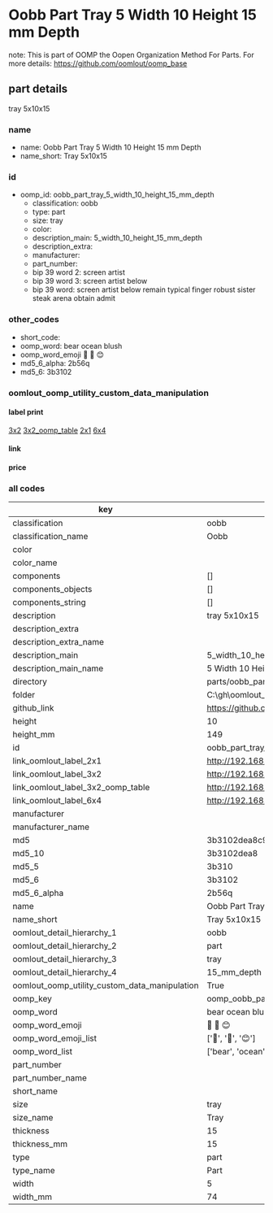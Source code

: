 # Oobb Part Tray 5 Width 10 Height 15 mm Depth  

note: This is part of OOMP the Oopen Organization Method For Parts. For more details: https://github.com/oomlout/oomp_base

##  part details
  



tray 5x10x15



### name
* name: Oobb Part Tray 5 Width 10 Height 15 mm Depth
* name_short: Tray 5x10x15 
### id
* oomp_id: oobb_part_tray_5_width_10_height_15_mm_depth
  * classification: oobb
  * type: part
  * size: tray
  * color: 
  * description_main: 5_width_10_height_15_mm_depth
  * description_extra: 
  * manufacturer: 
  * part_number: 
  * bip 39 word 2: screen artist
  * bip 39 word 3: screen artist below
  * bip 39 word: screen artist below remain typical finger robust sister steak arena obtain admit

### other_codes
* short_code: 
* oomp_word: bear ocean blush
* oomp_word_emoji :bear: :ocean: :blush:
* md5_6_alpha: 2b56q
* md5_6: 3b3102






### oomlout_oomp_utility_custom_data_manipulation
#### label print
[3x2](http://192.168.1.245:1112/?label=oomp%202b56q)
[3x2_oomp_table](http://192.168.1.108:1112/?label=oomp%202b56q)
[2x1](http://192.168.1.242:1112/?label=oomp%202b56q)
[6x4](http://192.168.1.55:1112/?label=oomp%202b56q)    

#### link

                              

#### price







### all codes 
| key | value |  
| --- | --- |  
| classification | oobb |  
| classification_name | Oobb |  
| color |  |  
| color_name |  |  
| components | [] |  
| components_objects | [] |  
| components_string | [] |  
| description | tray 5x10x15 |  
| description_extra |  |  
| description_extra_name |  |  
| description_main | 5_width_10_height_15_mm_depth |  
| description_main_name | 5 Width 10 Height 15 mm Depth |  
| directory | parts/oobb_part_tray_5_width_10_height_15_mm_depth |  
| folder | C:\gh\oomlout_oobb_version_4_generated_parts\parts\oobb_part_tray_5_width_10_height_15_mm_depth |  
| github_link | https://github.com/oomlout/oomlout_oomp_part_src/tree/main/parts/oobb_part_tray_5_width_10_height_15_mm_depth |  
| height | 10 |  
| height_mm | 149 |  
| id | oobb_part_tray_5_width_10_height_15_mm_depth |  
| link_oomlout_label_2x1 | http://192.168.1.242:1112/?label=oomp%202b56q |  
| link_oomlout_label_3x2 | http://192.168.1.245:1112/?label=oomp%202b56q |  
| link_oomlout_label_3x2_oomp_table | http://192.168.1.108:1112/?label=oomp%202b56q |  
| link_oomlout_label_6x4 | http://192.168.1.55:1112/?label=oomp%202b56q |  
| manufacturer |  |  
| manufacturer_name |  |  
| md5 | 3b3102dea8c997695bf5fb582983460c |  
| md5_10 | 3b3102dea8 |  
| md5_5 | 3b310 |  
| md5_6 | 3b3102 |  
| md5_6_alpha | 2b56q |  
| name | Oobb Part Tray 5 Width 10 Height 15 mm Depth |  
| name_short | Tray 5x10x15  |  
| oomlout_detail_hierarchy_1 | oobb |  
| oomlout_detail_hierarchy_2 | part |  
| oomlout_detail_hierarchy_3 | tray |  
| oomlout_detail_hierarchy_4 | 15_mm_depth |  
| oomlout_oomp_utility_custom_data_manipulation | True |  
| oomp_key | oomp_oobb_part_tray_5_width_10_height_15_mm_depth |  
| oomp_word | bear ocean blush |  
| oomp_word_emoji | :bear: :ocean: :blush: |  
| oomp_word_emoji_list | [':bear:', ':ocean:', ':blush:'] |  
| oomp_word_list | ['bear', 'ocean', 'blush'] |  
| part_number |  |  
| part_number_name |  |  
| short_name |  |  
| size | tray |  
| size_name | Tray |  
| thickness | 15 |  
| thickness_mm | 15 |  
| type | part |  
| type_name | Part |  
| width | 5 |  
| width_mm | 74 |  
